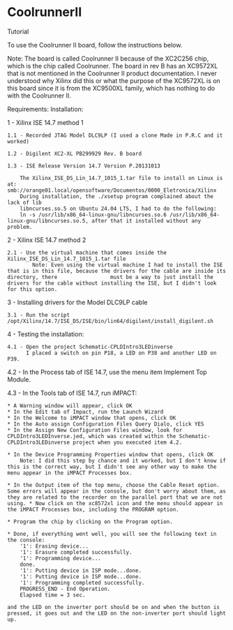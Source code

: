 # CoolrunnerII
Tutorial

To use the Coolrunner II board, follow the instructions below.

Note: The board is called Coolrunner II because of the XC2C256 chip, which is the chip called Coolrunner. The board in rev B has an XC9572XL that is not mentioned in the Coolrunner II product documentation. I never understood why Xilinx did this or what the purpose of the XC9572XL is on this board since it is from the XC9500XL family, which has nothing to do with the Coolrunner II.

Requirements:
Installation:

1 - Xilinx ISE 14.7 method 1

    1.1 - Recorded JTAG Model DLC9LP (I used a clone Made in P.R.C and it worked)
    
    1.2 - Digilent XC2-XL PB299929 Rev. B board
    
    1.3 - ISE Release Version 14.7 Version P.20131013
    
        The Xilinx_ISE_DS_Lin_14.7_1015_1.tar file to install on Linux is at: smb://orange01.local/opensoftware/Documentos/0000_Eletronica/Xilinx
        During installation, the ./xsetup program complained about the lack of lib
        libncurses.so.5 on Ubuntu 24.04 LTS, I had to do the following:
        ln -s /usr/lib/x86_64-linux-gnu/libncurses.so.6 /usr/lib/x86_64-linux-gnu/libncurses.so.5, after that it installed without any problem.

2 - Xilinx ISE 14.7 method 2

    2.1 - Use the virtual machine that comes inside the Xilinx_ISE_DS_Lin_14.7_1015_1.tar file
            Note: Even using the virtual machine I had to install the ISE that is in this file, because the drivers for the cable are inside its directory, there                 must be a way to just install the drivers for the cable without installing the ISE, but I didn't look for this option.

3 - Installing drivers for the Model DLC9LP cable
    
    3.1 - Run the script /opt/Xilinx/14.7/ISE_DS/ISE/bin/lin64/digilent/install_digilent.sh

4 - Testing the installation:
    
    4.1 - Open the project Schematic-CPLDIntro3LEDinverse
          I placed a switch on pin P18, a LED on P38 and another LED on P39.

4.2 - In the Process tab of ISE 14.7, use the menu item Implement Top Module.

4.3 - In the Tools tab of ISE 14.7, run iMPACT:

    * A Warning window will appear, click OK   
    * In the Edit tab of Impact, run the Launch Wizard
    * In the Welcome to iMPACT window that opens, click OK
    * In the Auto assign Configuration Files Query Dialo, click YES
    * In the Assign New Configuration Files window, look for CPLDIntro3LEDInverse.jed, which was created within the Schematic-CPLDIntro3LEDinverse project when you executed item 4.2.
    
    * In the Device Programming Properties window that opens, click OK
        Note: I did this step by chance and it worked, but I don't know if this is the correct way, but I didn't see any other way to make the menu appear in the iMPACT Processes box.
    
    * In the Output item of the top menu, choose the Cable Reset option. Some errors will appear in the console, but don't worry about them, as they are related to the recorder on the parallel port that we are not using. * Now click on the xc8572xl icon and the menu should appear in the iMPACT Processes box, including the PROGRAM option.
    
    * Program the chip by clicking on the Program option.
    
    * Done, if everything went well, you will see the following text in the console:
        '1': Erasing device...
        '1': Erasure completed successfully.
        '1': Programming device...
        done.
        '1': Putting device in ISP mode...done.
        '1': Putting device in ISP mode...done.
        '1': Programming completed successfully.
        PROGRESS_END - End Operation.
        Elapsed time = 3 sec.
    
    and the LED on the inverter port should be on and when the button is pressed, it goes out and the LED on the non-inverter port should light up.
